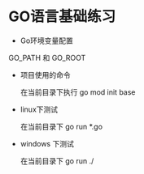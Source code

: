 # GO语言基础练习


- Go环境变量配置

GO_PATH 和 GO_ROOT

- 项目使用的命令

	在当前目录下执行 go mod init base
	
- linux下测试 

	在当前目录下  go run *.go
	
- windows 下测试

	在当前目录下 go run ./
	
	